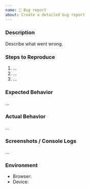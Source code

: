 ```yaml
---
name: 🐞 Bug report
about: Create a detailed bug report
---
```


### Description
Describe what went wrong.

### Steps to Reproduce
1. ...
2. ...
3. ...

### Expected Behavior
...

### Actual Behavior
...

### Screenshots / Console Logs
...

### Environment
- Browser:
- Device:
